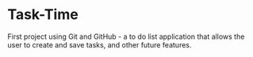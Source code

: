 # Task-Time
First project using Git and GitHub - a to do list application that allows the user to create and save tasks, and other future features.
